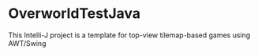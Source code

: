 # OverworldTestJava
This Intelli-J project is a template for top-view tilemap-based games using AWT/Swing

